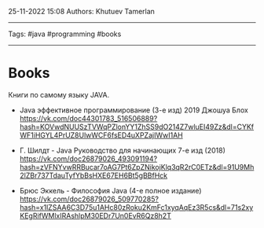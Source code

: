 25-11-2022
15:08
Authors: Khutuev Tamerlan 
***
Tags: #java #programming  #books
***
# Books

Книги по самому языку JAVA. 

- Java эффективное программирование (3-е изд) 2019 Джошуа Блох
https://vk.com/doc44301783_516506889?hash=KOVwdNUUSzTVWqPZlonYY1ZhSS9dO214Z7wluEI49Zz&dl=CYKfWF1iHGYL4PrUZ8UlwWCF6fsED4uXPZajIWwI1AH

- Г. Шилдт - Java Руководство для начинающих 7-е изд (2018)
https://vk.com/doc26879026_493091194?hash=zVFNYvwRRBucar7oAG7Pt6ZpZNikojKlq3qR2rC0ETz&dl=91U9Mh2lZBr737TdauTyfYbBsHXE67EH6Bt5gBBfHck

- Брюс Эккель - Философия Java (4-е полное издание)
https://vk.com/doc26879026_509770285?hash=x1lZSAA6C3D75u1AHc80zRoku2KmFc1xyqAqEz3R5cs&dl=71s2xyKEgRifWMlxIRAshlpM30EDr7Un0EvR6Qz8h2T


